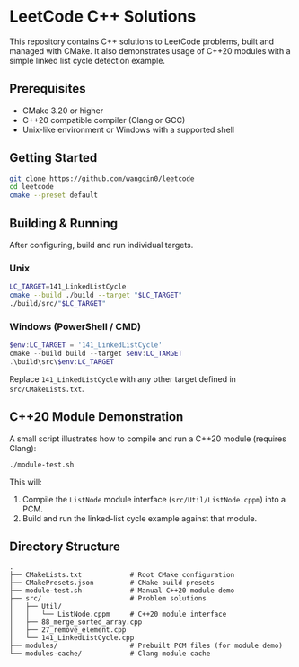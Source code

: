 # LeetCode C++ Solutions

This repository contains C++ solutions to LeetCode problems, built and managed with CMake. It also demonstrates usage of C++20 modules with a simple linked list cycle detection example.

## Prerequisites

- CMake 3.20 or higher
- C++20 compatible compiler (Clang or GCC)
- Unix-like environment or Windows with a supported shell

## Getting Started

```bash
git clone https://github.com/wangqin0/leetcode
cd leetcode
cmake --preset default
```

## Building & Running

After configuring, build and run individual targets.

### Unix

```bash
LC_TARGET=141_LinkedListCycle
cmake --build ./build --target "$LC_TARGET"
./build/src/"$LC_TARGET"
```

### Windows (PowerShell / CMD)

```powershell
$env:LC_TARGET = '141_LinkedListCycle'
cmake --build build --target $env:LC_TARGET
.\build\src\$env:LC_TARGET
```

Replace `141_LinkedListCycle` with any other target defined in `src/CMakeLists.txt`.

## C++20 Module Demonstration

A small script illustrates how to compile and run a C++20 module (requires Clang):

```bash
./module-test.sh
```

This will:

1. Compile the `ListNode` module interface (`src/Util/ListNode.cppm`) into a PCM.
2. Build and run the linked-list cycle example against that module.

## Directory Structure

```
.
├── CMakeLists.txt            # Root CMake configuration
├── CMakePresets.json         # CMake build presets
├── module-test.sh            # Manual C++20 module demo
├── src/                      # Problem solutions
│   ├── Util/
│   │   └── ListNode.cppm     # C++20 module interface
│   ├── 88_merge_sorted_array.cpp
│   ├── 27_remove_element.cpp
│   └── 141_LinkedListCycle.cpp
├── modules/                  # Prebuilt PCM files (for module demo)
└── modules-cache/            # Clang module cache
```